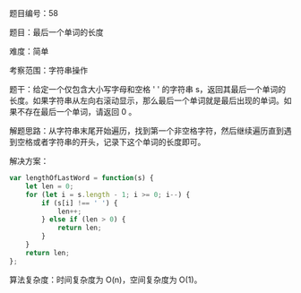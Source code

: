 题目编号：58

题目：最后一个单词的长度

难度：简单

考察范围：字符串操作

题干：给定一个仅包含大小写字母和空格 ' ' 的字符串 s，返回其最后一个单词的长度。如果字符串从左向右滚动显示，那么最后一个单词就是最后出现的单词。如果不存在最后一个单词，请返回 0 。

解题思路：从字符串末尾开始遍历，找到第一个非空格字符，然后继续遍历直到遇到空格或者字符串的开头，记录下这个单词的长度即可。

解决方案：

```javascript
var lengthOfLastWord = function(s) {
    let len = 0;
    for (let i = s.length - 1; i >= 0; i--) {
        if (s[i] !== ' ') {
            len++;
        } else if (len > 0) {
            return len;
        }
    }
    return len;
};
```

算法复杂度：时间复杂度为 O(n)，空间复杂度为 O(1)。